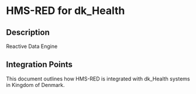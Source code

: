 # HMS-RED for dk_Health

## Description

Reactive Data Engine

## Integration Points

This document outlines how HMS-RED is integrated with dk_Health systems in Kingdom of Denmark.
